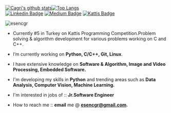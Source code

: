 
[![Cagri's github stats](https://github-readme-stats.vercel.app/api?username=esencgr&show_icons=true&theme=tokyonight&hide=prs)](https://github.com/esncgr/github-readme-stats)[![Top Langs](https://github-readme-stats.vercel.app/api/top-langs/?username=esencgr&langs_count=9&hide=javascript,html,css,assembly&layout=compact&theme=tokyonight)](https://github.com/esencgr/github-readme-stats)   
[![Linkedin Badge](https://img.shields.io/badge/follow%20on%20linkedin-blue?style=for-the-badge&logo=linkedin)](https://www.linkedin.com/in/%C3%A7a%C4%9Fr%C4%B1-esen-b0aa93109/)
[![Medium Badge](https://img.shields.io/badge/follow%20on%20medium-black?style=for-the-badge&logo=Medium)](https://medium.com/cgresen)
[![Kattis Badge](https://img.shields.io/badge/My%20kattis%20tr%20ranking-darkgreen?style=for-the-badge&logo=kattis)](https://open.kattis.com/countries/TUR)
<p align="left"> <img src="https://komarev.com/ghpvc/?username=esencgr" alt="esencgr" /> </p>

-   Currently #5 in Turkey on Kattis Programming Competition.Problem solving & algorithm development for various problems working on C and C++.

-   I’m currently working on **Python, C/C++, Git, Linux**.

-   I have extensive knowledge on **Software & Algorithm, Image and Video Processing, Embedded Software.**

-   I'm developing my skills in **Python** and trending areas such as **Data Analysis, Computer Vision, Machine Learning.**

-   I'm interested in jobs of :: **Jr.Software Engineer**

-   How to reach me :: **email** me @ **esencgr@gmail.com.**
